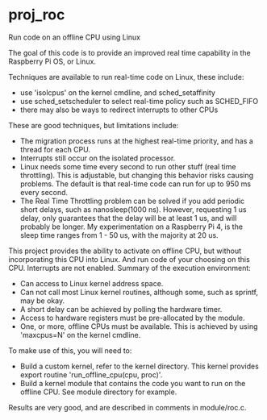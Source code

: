 # proj_roc
Run code on an offline CPU using Linux

The goal of this code is to provide an improved real time capability
in the Raspberry Pi OS, or Linux.

Techniques are available to run real-time code on Linux, these include:
* use 'isolcpus' on the kernel cmdline, and sched_setaffinity
* use sched_setscheduler to select real-time policy such as SCHED_FIFO
* there may also be ways to redirect interrupts to other CPUs

These are good techniques, but limitations include:
* The migration process runs at the highest real-time priority, and has a thread for each CPU.
* Interrupts still occur on the isolated processor.
* Linux needs some time every second to run other stuff (real time throttling). This is adjustable, but changing this behavior risks causing problems. The default is that real-time code can run for up to 950 ms every second. 
* The Real Time Throttling problem can be solved if you add periodic short delays, such as nanosleep(1000 ns). However, requesting 1 us delay, only guarantees that the delay will be at least 1 us, and will probably be longer. My experimentation on a Raspberry Pi 4, is the sleep time ranges from 1 - 50 us, with the majority at 20 us.

This project provides the ability to activate on offline CPU, but without incorporating this CPU into Linux. And run code of your choosing on this CPU. Interrupts are not enabled. Summary of the execution environment:
* Can access to Linux kernel address space.
* Can not call most Linux kernel routines, although some, such as sprintf, may be okay.
* A short delay can be achieved by polling the hardware timer.
* Access to hardware registers must be pre-allocated by the module.
* One, or more, offline CPUs must be available. This is achieved by using 'maxcpus=N' on the kernel cmdline.

To make use of this, you will need to:
* Build a custom kernel, refer to the kernel directory. This kernel provides export routine 'run_offline_cpu(cpu, proc)'.
* Build a kernel module that contains the code you want to run on the offline CPU. See module directory for example.

Results are very good, and are described in comments in module/roc.c.
